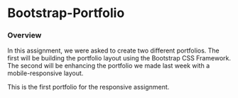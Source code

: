 # Bootstrap-Portfolio

### Overview

In this assignment, we were asked to create two different portfolios. The first will be building
the portfolio layout using the Bootstrap CSS Framework. The second will be enhancing
the portfolio we made last week with a mobile-responsive layout.

This is the first portfolio for the responsive assignment.